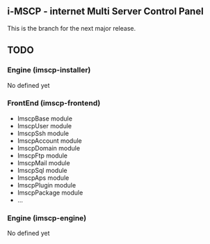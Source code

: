 ## i-MSCP - internet Multi Server Control Panel

This is the branch for the next major release.

## TODO

### Engine (imscp-installer)

 No defined yet

### FrontEnd (imscp-frontend)

 - ImscpBase module
 - ImscpUser module
  - ImscpSsh module
 - ImscpAccount module
 - ImscpDomain module
 - ImscpFtp module
 - ImscpMail module
 - ImscpSql module
 - ImscpAps module
 - ImscpPlugin module
 - ImscpPackage module
 - ...

### Engine (imscp-engine)

 No defined yet
